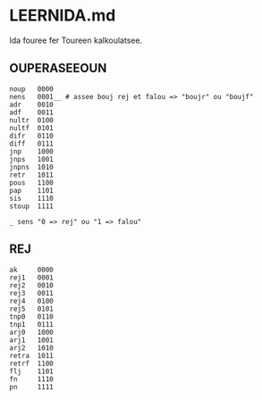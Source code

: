 # LEERNIDA.md

Ida fouree fer Toureen kalkoulatsee.

## OUPERASEEOUN

```text
noup   0000
nens   0001__ # assee bouj rej et falou => "boujr" ou "boujf"
adr    0010
adf    0011
nultr  0100
nultf  0101
difr   0110
diff   0111
jnp    1000
jnps   1001
jnpns  1010
retr   1011
pous   1100
pap    1101
sis    1110
stoup  1111

_ sens "0 => rej" ou "1 => falou"
```

## REJ

```text
ak     0000
rej1   0001
rej2   0010
rej3   0011
rej4   0100
rej5   0101
tnp0   0110
tnp1   0111
arj0   1000
arj1   1001
arj2   1010
retra  1011
retrf  1100
flj    1101
fn     1110
pn     1111
```